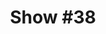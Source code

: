 ---
title: 'Show #38'
pubDate: 2025-05-16
description: 'like a lovers voice across the mountainside'
spinitron: https://spinitron.com/KUCR/pl/21257916/Quadraphonic-Rock-Block
spotify: https://open.spotify.com/embed/playlist/5zTtAbaTQd1ac0jjnq9AWJ
tags:
  - 6LACK
  - moz
  - gang of four
---